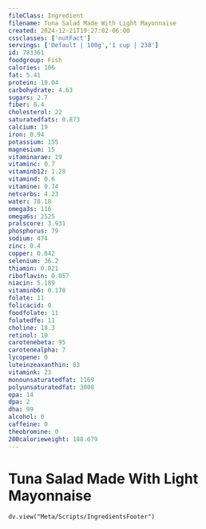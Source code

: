 ```yaml
---
fileClass: Ingredient
filename: Tuna Salad Made With Light Mayonnaise
created: 2024-12-21T19:27:02-06:00
cssclasses: ['nutFact']
servings: ['Default | 100g','1 cup | 238']
id: 783361
foodgroup: Fish
calories: 106
fat: 5.41
protein: 10.04
carbohydrate: 4.63
sugars: 2.7
fiber: 0.4
cholesterol: 22
saturatedfats: 0.873
calcium: 19
iron: 0.94
potassium: 155
magnesium: 15
vitaminarae: 19
vitaminc: 0.7
vitaminb12: 1.28
vitamind: 0.6
vitamine: 0.74
netcarbs: 4.23
water: 78.18
omega3s: 116
omega6s: 2525
pralscore: 3.931
phosphorus: 79
sodium: 474
zinc: 0.4
copper: 0.042
selenium: 36.2
thiamin: 0.021
riboflavin: 0.057
niacin: 5.189
vitaminb6: 0.178
folate: 11
folicacid: 0
foodfolate: 11
folatedfe: 11
choline: 18.3
retinol: 10
carotenebeta: 95
carotenealpha: 7
lycopene: 0
luteinzeaxanthin: 83
vitamink: 23
monounsaturatedfat: 1169
polyunsaturatedfat: 3008
epa: 14
dpa: 2
dha: 99
alcohol: 0
caffeine: 0
theobromine: 0
200calorieweight: 188.679
---
```


# Tuna Salad Made With Light Mayonnaise

```dataviewjs
dv.view("Meta/Scripts/IngredientsFooter")
```